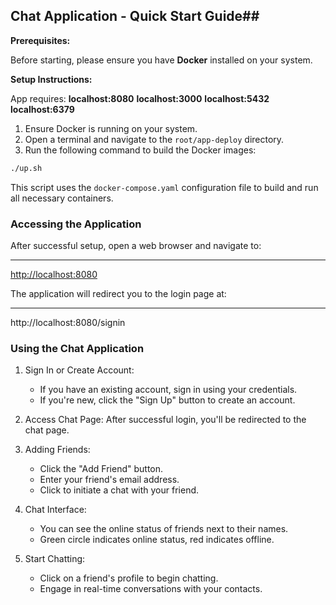## **Chat Application - Quick Start Guide##**

**Prerequisites:**

Before starting, please ensure you have **Docker** installed on your system.

**Setup Instructions:**

App requires: 
**localhost:8080**
**localhost:3000**
**localhost:5432**
**localhost:6379** 

1. Ensure Docker is running on your system.
2. Open a terminal and navigate to the ``root/app-deploy`` directory.
3. Run the following command to build the Docker images:

```bash
./up.sh
```

This script uses the `docker-compose.yaml` configuration file to build and run all necessary containers.

### Accessing the Application

After successful setup, open a web browser and navigate to:

---

[http://localhost:8080](http://localhost:8080/)

The application will redirect you to the login page at:

---

http://localhost:8080/signin

### **Using the Chat Application**


1. Sign In or Create Account:
    - If you have an existing account, sign in using your credentials.
    - If you're new, click the "Sign Up" button to create an account.
2. Access Chat Page:
After successful login, you'll be redirected to the chat page.

1. Adding Friends:
    - Click the "Add Friend" button.
    - Enter your friend's email address.
    - Click to initiate a chat with your friend.


1. Chat Interface:
    - You can see the online status of friends next to their names.
    - Green circle indicates online status, red indicates offline.


1. Start Chatting:
    - Click on a friend's profile to begin chatting.
    - Engage in real-time conversations with your contacts.
